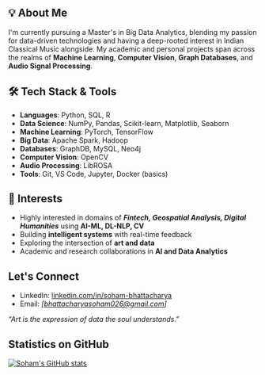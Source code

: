 ## 💡 About Me

I'm currently pursuing a Master's in Big Data Analytics, blending my passion for data-driven technologies and having a deep-rooted interest in Indian Classical Music alongside. My academic and personal projects span across the realms of **Machine Learning**, **Computer Vision**, **Graph Databases**, and **Audio Signal Processing**.

## 🛠️ Tech Stack & Tools

- **Languages**: Python, SQL, R
- **Data Science**: NumPy, Pandas, Scikit-learn, Matplotlib, Seaborn
- **Machine Learning**: PyTorch, TensorFlow 
- **Big Data**: Apache Spark, Hadoop
- **Databases**: GraphDB, MySQL, Neo4j
- **Computer Vision**: OpenCV
- **Audio Processing**: LibROSA
- **Tools**: Git, VS Code, Jupyter, Docker (basics)


## 🎯 Interests

- Highly interested in domains of _**Fintech, Geospatial Analysis, Digital Humanities**_ using **AI-ML, DL-NLP, CV**
- Building **intelligent systems** with real-time feedback
- Exploring the intersection of **art and data**
- Academic and research collaborations in **AI and Data Analytics**


## Let's Connect

- LinkedIn: [linkedin.com/in/soham-bhattacharya](https://www.linkedin.com/in/soham-bhattacharya)
- Email: *[bhattacharyasoham026@gmail.com]*


_“Art is the expression of data the soul understands.”_


## Statistics on GitHub


[![Soham's GitHub stats](https://github-readme-stats.vercel.app/api?username=soham-b-github)](https://github.com/soham-b-github/github-readme-stats)

<!---
soham-b-github/soham-b-github is a ✨ special ✨ repository because its `README.md` (this file) appears on your GitHub profile.
You can click the Preview link to take a look at your changes.
--->
